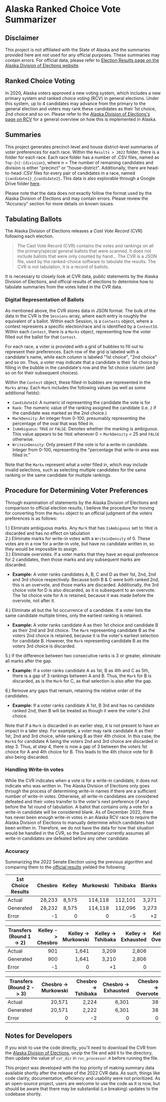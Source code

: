 # Alaska Ranked Choice Vote Summarizer
## Disclaimer
This project is not affiliated with the State of Alaska and the summaries provided here are not used for any official purposes. These summaries may contain errors. For official data, please refer to [Election Results page on the Alaska Division of Elections website](https://www.elections.alaska.gov/election-results/).

## Ranked Choice Voting
In 2020, Alaska voters approved a new voting system, which includes a new primary system and ranked choice voting (RCV) in general elections. Under this system, up to 4 candidates may advance from the primary to the general election and voters may rank these candidates as their 1st choice, 2nd choice and so on. Please refer to the [Alaska Division of Elections's page on RCV](https://www.elections.alaska.gov/RCV.php) for a general overview on how this is implemented in Alaska.

## Summaries
This project generates precinct-level and house district-level summaries of voter preferences for each race. Within the `Results > 2022` folder, there is a folder for each race. Each race folder has a number of .CSV files, named as `Top-{n}-{division}`, where n = The number of remaining candidates and division is either "precinct" or "house-district". Additionally, there are head-to-head .CSV files for every pair of candidates in a race, named `{candidate1}_{candidate2}`. This data is also explorable through a Google Drive folder [here](https://drive.google.com/drive/u/0/folders/10s8VT2nteUhUscLrDT6reKeWQaLgOpN4).

Please note that the data does not exactly follow the format used by the Alaska Division of Elections and may contain errors. Please review the "Accuracy" section for more details on known issues.

## Tabulating Ballots
The Alaska Division of Elections releases a *Cast Vote Record* (CVR) following each election. 
>The Cast Vote Record (CVR) contains the votes and rankings on all the primary/special general ballots that were scanned. It does not include ballots that were only counted by hand...
>The CVR is a JSON file, used by the ranked-choice software to tabulate the results. The CVR is not tabulation, it is a record of ballots.

It is necessary to closely look at CVR data, public statements by the Alaska Division of Elections, and official results of elections to determine how to tabulate summaries from the votes listed in the CVR data.

### Digital Representation of Ballots
As mentioned above, the CVR stores data in JSON format. The bulk of the data in the CVR is the `Sessions` array, where each entry is roughly the equivalent of a ballot. Within each Session, is a `Contests` object, where a contest represents a specific election/race and is identified by a `ContestId`. Within each `Contest`, there is a `Marks` object, representing how the voter filled out the ballot for that `Contest`.

For each race, a voter is provided with a grid of bubbles to fill out to represent their preferences. Each row of the grid is labeled with a candidate's name, while each column is labeled "1st choice", "2nd choice" and so on. Thus, a voter may indicate that a candidate is their 1st choice by filling in the bubble in the candidate's row and the 1st choice column (and so on for their subsequent choices).

Within the `Contest` object, these filled-in bubbles are represented in the `Marks` array. Each `Mark` includes the following values (as well as some additional fields):  
* `CandidateId`: A numeric id representing the candidate the vote is for
* `Rank`: The numeric value of the ranking assigned the candidate (i.e. `2` if the candidate was marked as the 2nd choice.)
* `MarkDensity`: An integer from 0-100, presumably representing the percentage of the oval that was filled in.
* `IsAmbiguous`: `TRUE` or `FALSE`. Denotes whether the marking is ambiguous. This value appears to be `TRUE` whenever 0 < `MarkDensity` < 25 and `FALSE` otherwise.
* `WriteinDensity`: Only present if the vote is for a write-in candidate. Integer from 0-100, representing the "percentage that write-in area was filled in."

Note that the `Marks` represent what a voter filled in, which may include invalid selections, such as selecting multiple candidates for the same ranking or the same candidate for multiple rankings.

## Procedure for Determining Voter Preferences
Through examination of statements by the Alaska Division of Elections and comparison to official election results, I believe the procedure for moving for converting from the `Marks` object to an official judgment of the voters preferences is as follows:

1.) Eliminate ambiguous marks. Any `Mark` that has `IsAmbiguous` set to `TRUE` is discarded and has no effect on tabulation  
2.) Eliminate marks for write-in votes with a `WriteinDensity` of 0. These votes are in a row for a write-in vote, but have no candidate written in, so they would be impossible to assign.  
3.) Eliminate overvotes. If a voter marks that they have an equal preference for 2 candidates, then those marks and any subsequent marks are discarded. 
* **Example:** A voter ranks candidates A, B, C and D as their 1st, 2nd, 2nd and 3rd choice respectively. Because both B & C were both ranked 2nd, this is an overvote, and those marks are discarded. Additionally, the 3rd choice vote for D is also discarded, as it is subsequent to an overvote. The 1st choice vote for A is retained, because it was made before the overvote, not after it.

4.) Eliminate all but the 1st occurrence of a candidate. If a voter lists the same candidate multiple times, only the earliest ranking is retained. 
* **Example:** A voter ranks candidate A as their 1st choice and candidate B as their 2nd and 3rd choice. The `Mark` representing candidate B as the voters 2nd choice is retained, because it is the voter's earliest selection for candidate B. However, the `Mark` representing candidate B as the voters 3rd choice is discarded.

5.) If the difference between two consecutive ranks is 3 or greater, eliminate all marks after the gap. 
* **Example:** If a voter ranks candidate A as 1st, B as 4th and C as 5th, there is a gap of 3 rankings between A and B. Thus, the `Mark` for B is discarded, as is the `Mark` for C, as that selection is also after the gap.

6.) Remove any gaps that remain, retaining the relative order of the candidates. 
* **Example:** If a voter ranks candidate A 1st, B 3rd and has no candidate ranked 2nd, then B will be treated as though it were the voter's 2nd choice.

Note that if a `Mark` is discarded in an earlier step, it is not present to have an impact in a later step. For example, a voter may rank candidate A as their 1st, 2nd and 3rd choice, while ranking B as their 4th choice. In this case, the `Mark`s for candidate A being the voters 2nd and 3rd choice are discarded in step 3. Thus, at step 4, there is now a gap of 3 between the voters 1st choice for A and 4th choice for B. This leads to the 4th choice vote for B also being discarded.
### Handling Write-In votes
While the CVR indicates when a vote is for a write-in candidate, it does not indicate who was written in. The Alaska Division of Elections only goes through the process of determining write-in names if there are a sufficient number of write-in votes. Otherwise, all write-in candidates are considered defeated and their votes transfer to the voter's next preference (if any) before the 1st round of tabulation. A ballot that contains only a vote for a write-in candidate will be considered blank. As of December 2022, there has never been enough write-in votes in an Alaska RCV race to require the Alaska Division of Elections to manually determine which candidates had been written in. Therefore, we do not have the data for how that situation would be handled in the CVR, so the Summarizer currently assumes all write-in candidates are defeated before any other candidate.

### Accuracy
Summarizing the 2022 Senate Election using the previous algorithm and comparing them to the [official results](https://www.elections.alaska.gov/results/22GENR/US%20SEN.pdf) yielded the following:

1st Choice Results|Chesbro|Kelley|Murkowski|Tshibaka|Blanks|Overvotes
--|--:|--:|--:|--:|--:|--:
Actual|28,233|8,575|114,118|112,101|3,271|499
Generated|28,232|8,575|114,118|112,096|3,273|503
Error|-1|0|0|-5|+2|+4

Transfers (Round 1 -> 2)|Kelley -> Chesbro|Kelley -> Murkowski|Kelley -> Tshibaka|Kelley -> Exhausted|Kelley -> Overvote
--|--:|--:|--:|--:|--:
Actual|901|1,641|3,209|2,806|18
Generated|900|1,641|3,210|2,806|18
Error|-1|0|+1|0|0

Transfers (Round 2 -> 3)|Chesbro -> Murkowski|Chesbro -> Tshibaka|Chesbro -> Exhausted|Chesbro -> Overvote
--|--:|--:|--:|--:
Actual|20,571|2,224|6,301|38
Generated|20,571|2,222|6,301|38
Error|0|-2|0|0

## Notes for Developers
If you wish to use the code directly, you'll need to download the CVR from the [Alaska Division of Elections](https://www.elections.alaska.gov/election-results/e/?id=22genr), unzip the file and add it to the directory, then update the value of `cvr_dir` in `rvc_processor.R` before running the file.

This project was developed with the top priority of making summary data available shortly after the release of the 2022 CVR data. As such, things like code clarity, documentation, efficiency and usability were not prioritized. As an open-source project, users are welcome to use the code as it is now, but should be aware that there may be substantial (i.e breaking) updates to the codebase shortly.

